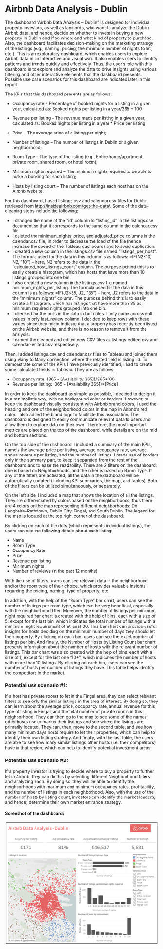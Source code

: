# Airbnb Data Analysis - Dublin

The dashboard “Airbnb Data Analysis – Dublin” is designed for individual property investors, as well as landlords, who want to analyze the Dublin Airbnb data, and hence, decide on whether to invest in buying a new property in Dublin and if so where and what kind of property to purchase. Also, the dashboard facilitates decision-making on the marketing strategy of the listings (e.g., naming, pricing, the minimum number of nights to let, etc.). This is an exploratory dashboard, which enables users to explore Airbnb data in an interactive and visual way. It also enables users to identify patterns and trends quickly and effectively. Thus, the user’s role with this dashboard is to explore and analyze the data to drive insights using various filtering and other interactive elements that the dashboard presents. Possible use case scenarios for this dashboard are indicated later in this report.

The KPIs that this dashboard presents are as follows:
* Occupancy rate - Percentage of booked nights for a listing in a given year, calculated as:
Booked nights per listing in a year/365 * 100

* Revenue per listing – The revenue made per listing in a given year, calculated as:
Booked nights per listing in a year * Price per listing

* Price – The average price of a listing per night;
* Number of listings – The number of listings in Dublin or a given neighborhood;
* Room Type – The type of the listing (e.g., Entire home/apartment, private room, shared room, or hotel room);
* Minimum nights required – The minimum nights required to be able to make a booking for each listing;
* Hosts by listing count – The number of listings each host has on the Airbnb website.

For this dashboard, I used listings.csv and calendar.csv files for Dublin, retrieved from http://insideairbnb.com/get-the-data/. Some of the data-cleaning steps include the following:
* I changed the name of the “id” column to “listing_id” in the listings.csv document so that it corresponds to the same column in the calendar.csv file.
* I deleted the minimum_nights, price, and adjusted_price columns in the calendar.csv file, in order to decrease the load of the file  (hence increase the speed of the Tableau dashboard) and to avoid duplication.
* I created a new column in the listings.csv file named “listings_per_host”. The formula used for the data in this column is as follows: =IF(N2<10, N2, "10") – here, N2 refers to the data in the “calculated_host_listings_count” column. The purpose behind this is to easily create a histogram, which has hosts that have more than 10 listings grouped into one bin. 
* I also created a new column in the listings.csv file named minimum_nights_per_listing. The formula used for the data in this column is as follows: =IF(J2<35, J2, "35") – here, J2 refers to the data in the “minimum_nights” column. The purpose behind this is to easily create a histogram, which has listings that have more than 35 as minimum required nights grouped into one bin.
* I checked for the nulls in the data in both files. I only came across null values in only last_review column. I decided to keep rows with these values since they might indicate that a property has recently been listed on the Airbnb website, and there is no reason to remove it from the analysis.  
* I named the cleaned and edited new CSV files as listings-edited.csv and calendar-edited.csv respectively.

Then, I added listings.csv and calendar.csv files to Tableau and joined them using Many to Many connection, where the related field is listing_id. To demonstrate some of the KPIs I have previously identified, I had to create some calculated fields in Tableau. They are as follows:
* Occupancy rate: (365 - [Availability 365])/365*100
* Revenue per listing: (365 - [Availability 365])*[Price]

In order to keep the dashboard as simple as possible, I decided to design it in a minimalistic way, with no background color or borders. However, to keep the dashboard visually consistent with Airbnb brand colors, I used the heading and one of the neighborhood colors in the map in Airbnb’s red color. I also added the brand logo to facilitate this association. The dashboard is designed to easily communicate relevant data to users and allow them to explore data on their own. Therefore, the most important metrics are placed on the top of the dashboard, while details are on the mid and bottom sections.

On the top side of the dashboard, I included a summary of the main KPIs, namely the average price per listing, average occupancy rate, average annual revenue per listing, and the number of listings. I made use of borders only in the summary part, to keep it separated from the rest of the dashboard and to ease the readability. There are 2 filters on the dashboard: one is based on Neighborhoods, and the other is based on Room Type. If any of the filters are activated, all the data in the dashboard will be automatically updated (including KPI summaries, the map, and tables). Both of the filters can be utilized simultaneously, or separately. 

On the left side, I included a map that shows the location of all the listings. They are differentiated by colors based on the neighborhoods, thus there are 4 colors on the map representing different neighborhoods: Dn Laoghaire-Rathdown, Dublin City, Fingal, and South Dublin. The legend for the map is located at the top right corner of the dashboard. 

By clicking on each of the dots (which represents individual listings), the users can see the following details about each listing: 
* Name
* Room Type
* Occupancy Rate
* Price
* Revenue per listing
* Minimum nights
* Number of reviews (in the past 12 months)

With the use of filters, users can see relevant data in the neighborhood and/or the room type of their choice, which provides valuable insights regarding the pricing, naming, type of property, etc. 

In addition, with the help of the “Room Type” bar chart, users can see the number of listings per room type, which can be very beneficial, especially with the neighborhood filter. Moreover, the number of listings per minimum night required bar chart is created with the help of bins, each with a size of 5, except for the last bin, which indicates the total number of listings with a minimum night requirement of at least 36. This bar chart can provide useful insights for hosts deciding on the minimum number of days they should let their property. By clicking on each bin, users can see the exact number of listings per bin. And finally, the Number of Hosts by Listing Count bar chart presents information about the number of hosts with the relevant number of listings. This bar chart was also created with the help of bins, each with a size of 1, except for the last one “10+”, which indicates the number of hosts with more than 10 listings. By clicking on each bin, users can see the number of hosts per number of listings they have. This table helps identify the competitors in the market.

### Potential use scenario #1:
If a host has private rooms to let in the Fingal area, they can select relevant filters to see only the similar listings in the area of interest. By doing so, they can learn about the average price, occupancy rate, annual revenue for this type of listing in Fingal, and the total number of private rooms in this neighborhood. They can then go to the map to see some of the names other hosts use to market their listings and see where the listings are primarily located. They can, then, move to the second table, and see how many minimum days hosts require to let their properties, which can help to identify their own listing strategy. And finally, with the last table, the users are able to see how many similar listings other hosts (i.e. their competitors) have in that region, which can help to identify potential investment areas. 

### Potential use scenario #2:
If a property investor is trying to decide where to buy a property to further let in Airbnb, they can do this by selecting different Neighborhood filters and analyzing each. By doing so, they will be able to identify the neighborhoods with maximum and minimum occupancy rates, profitability, and the number of listings in each neighborhood. Also, with the use of the number of hosts by listing count, investors can identify the market leaders, and hence, determine their own market entrance strategy. 

#### Screeshot of the dashboard:
![Screenshot of the dashboard](https://github.com/parvinnabili/Project4/blob/7d7d0f32b80725cbda19e5fb57508e91d5eba86f/Dashboard%20screenshot.png)
